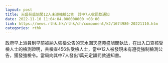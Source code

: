 ```yaml
---
layout: post
title: 天盛苑盛旭閣12人未遵強檢公告　其中7人收罰款通知
date: 2022-11-10 11:04:04.000000000 +08:00
link: https://news.rthk.hk/rthk/ch/component/k2/1674980-20221110.htm
categories: rthk
---
```


政府早上派員到早前被納入強檢公告的天水圍天盛苑盛旭閣執法，在出入口查核受檢人士的檢測證明，共檢查456名受檢人士，當中12人被發現未有遵從強制檢測公告，獲發強檢令。當局向其中7人發出1萬元定額罰款通知書。
